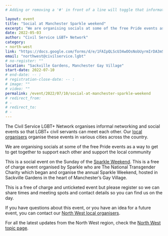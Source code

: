 ```yaml
---
# Adding or removing a '#' in front of a line will toggle that information off and on from being processed. 

layout: event
title: "Social at Manchester Sparkle weekend"
excerpt: "We are organising socials at some of the free Pride events as a way to get to get together to support each other and support the local community."
date: 2022-05-03
author: "Civil Service LGBT+ Network"
category: 
- north-west
link: "https://docs.google.com/forms/d/e/1FAIpQLScU34wOOsNobUyrmIrDA3mST3I-HOLTm8zTf-gKqbUimSmReA/viewform?usp=sf_link"
email: "northwest@civilservice.lgbt"
# no-register: ""
location: "Sackville Gardens, Manchester Gay Village"
start-date: 2022-07-10
# end-date: -- :
# registration-close-date: -- :
# image: ""
# video: ""
permalink: /event/2022/07/10/social-at-manchester-sparkle-weekend
# redirect_from: 
# - 
# redirect_to: 
# - 
---
```


The Civil Service LGBT+ Network organises informal networking and social events so that LGBT+ civil servants can meet each other. Our [local organisers](https://www.civilservice.lgbt/team) organise these events in various cities across the country.

We are organising socials at some of the free Pride events as a way to get to get together to support each other and support the local community

This is a social event  on the Sunday of the [Sparkle Weekend](http://www.sparkle.org.uk/). This is a free of charge event organised by Sparkle who are The National Transgender Charity which began and  organise the annual Sparkle Weekend, hosted in Sackville Gardens in the heart of Manchester’s Gay Village.  

This is a free of charge and unticketed event but please register so we can share times and meeting spots and contact details so you can find us on the day.

If you have questions about this event, or you have an idea for a future event, you can contact our [North West local organisers](northwest@civilservice.lgbt).

For all the latest updates from the North West region, check the [North West topic page](https://www.civilservice.lgbt/topic/north-west).

